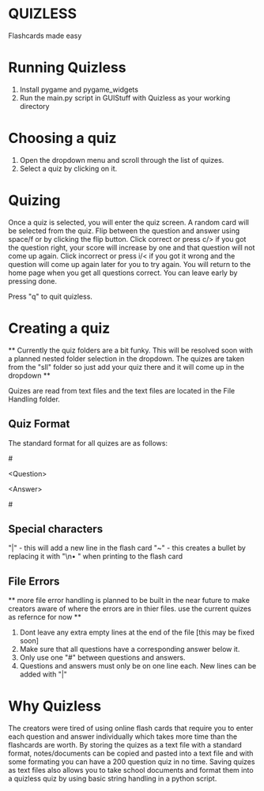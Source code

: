 # QUIZLESS
Flashcards made easy

# Running Quizless
1. Install pygame and pygame_widgets
2. Run the main.py script in GUIStuff with Quizless as your working directory

# Choosing a quiz
1. Open the dropdown menu and scroll through the list of quizes.
2. Select a quiz by clicking on it.

# Quizing
Once a quiz is selected, you will enter the quiz screen. A random card will be selected from the quiz. Flip between the question and answer using space/f or by clicking the flip button. Click correct or press c/> if you got the question right, your score will increase by one and that question will not come up again. Click incorrect or press i/< if you got it wrong and the question will come up again later for you to try again. You will return to the home page when you get all questions correct. You can leave early by pressing done.

Press "q" to quit quizless.

# Creating a quiz
\*\* Currently the quiz folders are a bit funky. This will be resolved soon with a planned nested folder selection in the dropdown. The quizes are taken from the "sll" folder so just add your quiz there and it will come up in the dropdown \*\*

Quizes are read from text files and the text files are located in the File Handling folder. 

## Quiz Format
The standard format for all quizes are as follows:

\#

\<Question\>

\<Answer\>

\#

## Special characters
"|" - this will add a new line in the flash card
"~" - this creates a bullet by replacing it with "\n• " when printing to the flash card

## File Errors
\*\* more file error handling is planned to be built in the near future to make creators aware of where the errors are in thier files. use the current quizes as refernce for now \*\*

1. Dont leave any extra empty lines at the end of the file [this may be fixed soon]
2. Make sure that all questions have a corresponding answer below it.
3. Only use one "#" between questions and answers.
4. Questions and answers must only be on one line each. New lines can be added with "|"

# Why Quizless
The creators were tired of using online flash cards that require you to enter each question and answer individually which takes more time than the flashcards are worth. By storing the quizes as a text file with a standard format, notes/documents can be copied and pasted into a text file and with some formating you can have a 200 question quiz in no time. Saving quizes as text files also allows you to take school documents and format them into a quizless quiz by using basic string handling in a python script.
